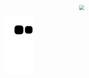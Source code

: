 <div align="center">
  <a href="https://github.com/VS-Lucas">
  <img height="160em" src="https://github-readme-stats.vercel.app/api?username=VS-Lucas&show_icons=true&theme=dark&include_all_commits=true&count_private=true"/>
</div>

![Snake animation](https://github.com/rafaballerini/rafaballerini/blob/output/github-contribution-grid-snake.svg)
